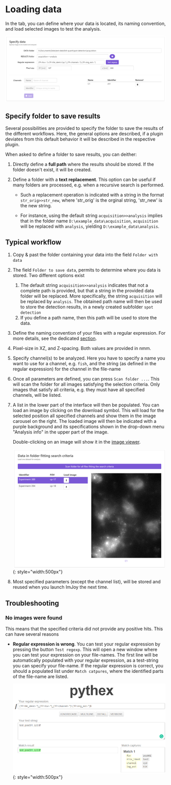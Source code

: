 
# Loading data
In the tab, you can define where your data is located, its naming convention, and load selected images
to test the analysis.

![fq-ui-data-specification.png](img/fq-ui-data-specification.png)

## Specify folder to save results
Several possibilities are provided to specify the folder to save the results of the different workflows. Here, the general options are described, if
a plugin deviates from this default behavior it will be described in the respective plugin.

When asked to define a folder to save results, you can deither:

1. Directly define a **full path** where the results should be stored. If the folder doesn't exist, it will be created.
2. Define a folder with a **text replacement**. This option can be useful if many folders are processed, e.g. when a recursive search is performed.
   
    * Such a replacement operation is indicated with a string in the format  `str_orig>>str_new`,
      where 'str_orig' is the orginal string, 'str_new' is the new string.
      
    * For instance, using the default string `acquisition>>analysis` implies that in the folder name
      `D:\example_data\acquisition`, `acquisition` will be replaced with `analysis`, yielding 
      `D:\example_data\analysis`. 

## Typical workflow
1. Copy & past the folder containing your data into the field `Folder with data`
2. The field `Folder to save data`, permits to determine where you data is stored. Two different options exist
    1. The default string `acquisition>>analysis` indicates that not a complete path is provided,
       but that a string in the provided data folder will be replaced. More specifically, the string `acquisition` 
       will be replaced by `analysis`. The obtained path name will then be used to store the detection results, in
       a newly created subfolder `spot detection`
    2. If you define a path name, then this path will be used to store the data. 
3. Define the naming convention of your files with a regular expression. For more details, see
   the dedicated [section](data.md#naming-convention).
4. Pixel-size in XZ, and Z-spacing. Both values are provided in nmm.
5. Specify channel(s) to be analyzed. Here you have to specify a name you want to use for a channel, e.g. `fish`,
   and the string (as defined in the regular expression) for the channel in the file-name
6. Once all parameters are defined, you can press `Scan folder ...`. This will scan the folder for all images
    satisfying the selection criteria. Only images that satisfy all criteria, e.g. they must have all specified channels, 
    will be listed.
7. A list in the lower part of the interface will then be populated. You can load an image by clicking on the download symbol. 
    This will load for the selected position all specified channels and show them in the image carousel on the right.
    The loaded image will then be indicated with a purple background and its specifications shown in the drop-down menu "Analysis info" in the upper part of the image.

    Double-clicking on an image will show it in the [image viewer](imjoy-imageviewer.md).    

    ![fq-ui-scan-folder.png](img/fq-ui-scan-folder.png){: style="width:500px"}

8. Most specified parameters (except the channel list), will be stored and reused when you launch ImJoy the next time.

## Troubleshooting

### No images were found
This means that the specified criteria did not provide any positive hits. This can have several reasons

* **Regular expression is wrong**. You can test your regular expression by pressing the button `Test regexp`. 
    This will open a new window where you can test your expression on your file-names. The first line
    will be automatically populated with your regular expression, as a test-string you can specify 
    your file-name. If the regular expression is correct, you should a populated list under `Match catpures`,
    where the identified parts of the file-name are listed.

    ![ test-regexp.png](img/test-regexp.png){: style="width:500px"}
